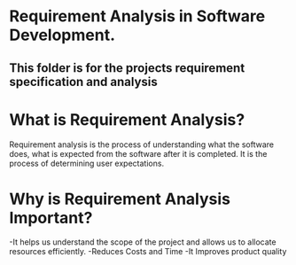 # Requirement Analysis in Software Development.
## This folder is for the projects requirement specification and analysis

# What is Requirement Analysis?

 Requirement analysis is the process of understanding what the software does, what is expected from the software after it is completed.
 It is the process of determining user expectations.
 # Why is Requirement Analysis Important?
 -It helps us understand the scope of the project and allows us to allocate resources efficiently.
 -Reduces Costs and Time
 -It Improves product quality